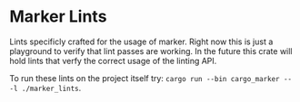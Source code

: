 # Marker Lints

Lints specificly crafted for the usage of marker. Right now this is just a playground to verify that lint passes are working. In the future this crate will hold lints that verfy the correct usage of the linting API.

To run these lints on the project itself try: `cargo run --bin cargo_marker -- -l ./marker_lints`.
